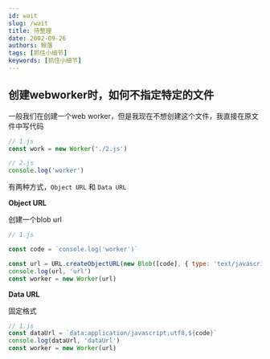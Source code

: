```yaml
---
id: wait
slug: /wait
title: 待整理
date: 2002-09-26
authors: 鲸落
tags: [抓住小细节]
keywords: [抓住小细节]
---
```




## 创建webworker时，如何不指定特定的文件

一般我们在创建一个web worker，但是我现在不想创建这个文件，我直接在原文件中写代码

```js
// 1.js
const work = new Worker('./2.js')
```

```js
// 2.js
console.log('worker')
```



有两种方式，`Object URL` 和 `Data URL`

**Object URL**

创建一个blob url

```js
// 1.js

const code = `console.log('worker')`

const url = URL.createObjectURL(new Blob([code], { type: 'text/javascript' }))
console.log(url, 'url')
const worker = new Worker(url)
```



**Data URL**

固定格式

```js
// 1.js
const dataUrl = `data:application/javascript;utf8,${code}`
console.log(dataUrl, 'dataUrl')
const worker = new Worker(url)
```


